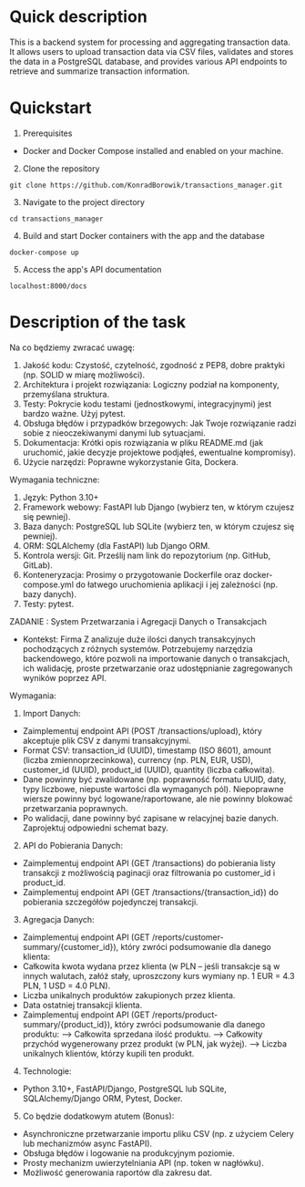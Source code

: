 # Quick description
This is a backend system for processing and aggregating transaction data. It allows users to upload transaction data via CSV files, validates and stores the data in a PostgreSQL database, and provides various API endpoints to retrieve and summarize transaction information.

# Quickstart

1. Prerequisites
- Docker and Docker Compose installed and enabled on your machine.


2. Clone the repository
```
git clone https://github.com/KonradBorowik/transactions_manager.git
```

3. Navigate to the project directory
```
cd transactions_manager
```

4. Build and start Docker containers with the app and the database
```
docker-compose up
```

5. Access the app's API documentation
```
localhost:8000/docs
```


# Description of the task

Na co będziemy zwracać uwagę:

1. Jakość kodu: Czystość, czytelność, zgodność z PEP8, dobre praktyki (np. SOLID w miarę możliwości).
2. Architektura i projekt rozwiązania: Logiczny podział na komponenty, przemyślana struktura.
3. Testy: Pokrycie kodu testami (jednostkowymi, integracyjnymi) jest bardzo ważne. Użyj pytest.
4. Obsługa błędów i przypadków brzegowych: Jak Twoje rozwiązanie radzi sobie z nieoczekiwanymi danymi lub sytuacjami.
5. Dokumentacja: Krótki opis rozwiązania w pliku README.md (jak uruchomić, jakie decyzje projektowe podjąłeś, ewentualne kompromisy).
6. Użycie narzędzi: Poprawne wykorzystanie Gita, Dockera.

Wymagania techniczne:

1. Język: Python 3.10+
2. Framework webowy: FastAPI lub Django (wybierz ten, w którym czujesz się pewniej).
3. Baza danych: PostgreSQL lub SQLite (wybierz ten, w którym czujesz się pewniej).
4. ORM: SQLAlchemy (dla FastAPI) lub Django ORM.
5. Kontrola wersji: Git. Prześlij nam link do repozytorium (np. GitHub, GitLab).
6. Konteneryzacja: Prosimy o przygotowanie Dockerfile oraz docker-compose.yml do łatwego uruchomienia aplikacji i jej zależności (np. bazy danych).
7. Testy: pytest.

ZADANIE : System Przetwarzania i Agregacji Danych o Transakcjach
- Kontekst: Firma Z analizuje duże ilości danych transakcyjnych pochodzących z różnych systemów. Potrzebujemy narzędzia backendowego, które pozwoli na importowanie danych o transakcjach, ich walidację, proste przetwarzanie oraz udostępnianie zagregowanych wyników poprzez API.

Wymagania:
1. Import Danych:
- Zaimplementuj endpoint API (POST /transactions/upload), który akceptuje plik CSV z danymi transakcyjnymi.
- Format CSV: transaction_id (UUID), timestamp (ISO 8601), amount (liczba zmiennoprzecinkowa), currency (np. PLN, EUR, USD), customer_id (UUID), product_id (UUID), quantity (liczba całkowita).
- Dane powinny być zwalidowane (np. poprawność formatu UUID, daty, typy liczbowe, niepuste wartości dla wymaganych pól). Niepoprawne wiersze powinny być logowane/raportowane, ale nie powinny blokować przetwarzania poprawnych.
- Po walidacji, dane powinny być zapisane w relacyjnej bazie danych. Zaprojektuj odpowiedni schemat bazy.

2. API do Pobierania Danych:
- Zaimplementuj endpoint API (GET /transactions) do pobierania listy transakcji z możliwością paginacji oraz filtrowania po customer_id i product_id.
- Zaimplementuj endpoint API (GET /transactions/{transaction_id}) do pobierania szczegółów pojedynczej transakcji.

3. Agregacja Danych:
- Zaimplementuj endpoint API (GET /reports/customer-summary/{customer_id}), który zwróci podsumowanie dla danego klienta:
- Całkowita kwota wydana przez klienta (w PLN – jeśli transakcje są w innych walutach, załóż stały, uproszczony kurs wymiany np. 1 EUR = 4.3 PLN, 1 USD = 4.0 PLN).
- Liczba unikalnych produktów zakupionych przez klienta.
- Data ostatniej transakcji klienta.
- Zaimplementuj endpoint API (GET /reports/product-summary/{product_id}), który zwróci podsumowanie dla danego produktu:
--> Całkowita sprzedana ilość produktu.
--> Całkowity przychód wygenerowany przez produkt (w PLN, jak wyżej).
--> Liczba unikalnych klientów, którzy kupili ten produkt.

4. Technologie:
- Python 3.10+, FastAPI/Django, PostgreSQL lub SQLite, SQLAlchemy/Django ORM, Pytest, Docker.

5. Co będzie dodatkowym atutem (Bonus):
- Asynchroniczne przetwarzanie importu pliku CSV (np. z użyciem Celery lub mechanizmów async FastAPI).
- Obsługa błędów i logowanie na produkcyjnym poziomie.
- Prosty mechanizm uwierzytelniania API (np. token w nagłówku).
- Możliwość generowania raportów dla zakresu dat.
